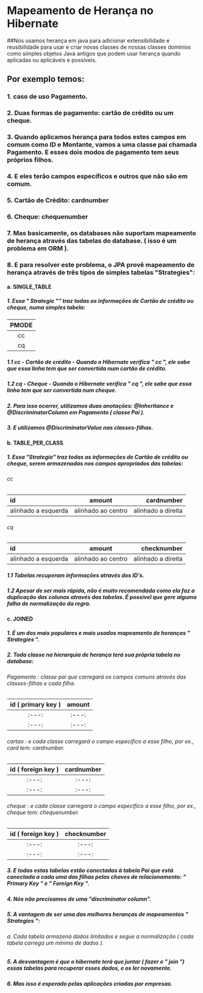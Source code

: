 # Mapeamento de Herança no Hibernate
##Nós usamos herança em java para adicionar extensibilidade e reusibilidade para usar e criar novas classes de nossas classes domínios como simples objetos Java antigos que podem usar herança quando aplicadas ou aplicáveis e possíveis.

## Por exemplo temos:

### 1. caso de uso Pagamento.
### 2. Duas formas de pagamento: cartão de crédito ou um cheque.
### 3. Quando aplicamos herança para todos estes campos em comum como ID e Montante, vamos a uma classe pai chamada Pagamento. E esses dois modos de pagamento tem seus próprios filhos.
### 4. E eles terão campos específicos e outros que não são em comum.
### 5. Cartão de Crédito: cardnumber
### 6. Cheque: chequenumber
### 7. Mas basicamente, os databases não suportam mapeamento de herança através das tabelas do database. ( isso é um problema em ORM ).
### 8. E para resolver este problema, o JPA provê mapeamento de herança através de três tipos de simples tabelas "Strategies":
#### a. SINGLE_TABLE
##### 1. Essa " Strategie "" traz todas as informações de Cartão de crédito ou cheque, numa simples tabela:
|  PMODE     | 
| :---:         |
|   cc   |
|   cq   |
##### 1.1  cc - Cartão de crédito - Quando o Hibernate verifica " cc ", ele sabe que essa linha tem que ser convertida num cartão de crédito.
##### 1.2 cq - Cheque - Quando o Hibernate verifica " cq ", ele sabe que essa linha tem que ser convertida num cheque.
##### 2. Para isso ocorrer, utilizamos duas anotações: @Inheritance e @DiscriminatorColumn em Pagamento ( classe Pai ).
##### 3. E utilizamos @DiscriminatorValue nas classes-filhas.

#### b. TABLE_PER_CLASS
##### 1. Essa "Strategie" traz todas as informações de Cartão de crédito ou cheque, serem armazenadas nos campos apropriados das tabelas:
###### cc
|   id   |  amount  |    cardnumber    |
| :---         |     :---:      |          ---: |
| alinhado a esquerda   | alinhado ao centro     | alinhado a direita    |
###### cq
|   id   |  amount  |    checknumber    |
| :---         |     :---:      |          ---: |
| alinhado a esquerda   | alinhado ao centro     | alinhado a direita    |

##### 1.1 Tabelas recuperam informações através dos ID's.
##### 1.2 Apesar de ser mais rápida, não é muito recomendada como ela faz a duplicação das colunas através das tabelas. É possível que gere alguma falha de normalização da regra.
#### c. JOINED
##### 1. É um dos mais populares e mais usados mapeamento de heranças " Strategies ".
##### 2. Toda classe na hierarquia de herança terá sua própria tabela no database:
###### Pagamento : classe pai que carregará os campos comuns através das classes-filhas e cada filha.
|   id ( primary key )  |  amount  |
| :---:        |     :---:      |
| :---:   |   :---:    |
| :---:   |   :---:    |
###### cartao : e cada classe carregará o campo específico a esse filho, por ex., card tem: cardnumber.
|   id ( foreign key )  |  cardnumber  |
| :---:        |     :---:      |
| :---:   |   :---:    |
| :---:   |   :---:    |
###### cheque : e cada classe carregará o campo específico a esse filho, por ex., cheque tem: chequenumber.
|   id ( foreign key )   |  checknumber  |
| :---:        |     :---:      |
| :---:   |   :---:    |
| :---:   |   :---:    |
##### 3. E todas estas tabelas estão conectadas à tabela Pai que está conectada a cada uma das filhas pelas chaves de relacionamento: " Primary Key " e " Foreign Key ".
##### 4. Nós não precisamos de uma "discriminator column".
##### 5. A vantagem de ser uma das melhores heranças de mapeamentos " Strategies ":
###### a. Cada tabela armazena dados limitados e segue a normalização ( cada tabela carrega um mínimo de dados ).
##### 5. A desvantagem é que o hibernate terá que juntar ( fazer o " join ")  essas tabelas para recuperar esses dados, e os ler novamente.
##### 6. Mas isso é esperado pelas aplicações criadas por empresas.
